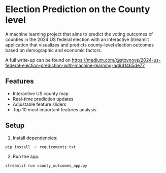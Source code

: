 # Election Prediction on the County level 

A machine learning project that aims to predict the voting outcomes of counties in the 2024 US federal election with an interactive Streamlit application that visualizes and predicts county-level election outcomes based on demographic and economic factors.

A full write-up can be found on https://medium.com/@stoynove/2024-us-federal-election-prediction-with-machine-learning-ad941465de77 

## Features
- Interactive US county map
- Real-time prediction updates
- Adjustable feature sliders
- Top 10 most important features analysis

## Setup
1. Install dependencies:
```bash
pip install -r requirements.txt
```

2. Run the app:
```bash
streamlit run county_outcomes_app.py
```
